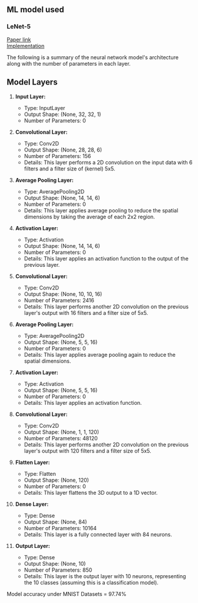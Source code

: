 ## ML model used
### LeNet-5
[Paper link](http://vision.stanford.edu/cs598_spring07/papers/Lecun98.pdf)         
[Implementation](github_link)

The following is a summary of the neural network model's architecture along with the number of parameters in each layer.

## Model Layers

1. **Input Layer:**
   - Type: InputLayer
   - Output Shape: (None, 32, 32, 1)
   - Number of Parameters: 0

2. **Convolutional Layer:**
   - Type: Conv2D
   - Output Shape: (None, 28, 28, 6)
   - Number of Parameters: 156
   - Details: This layer performs a 2D convolution on the input data with 6 filters and a filter size of (kernel) 5x5.

3. **Average Pooling Layer:**
   - Type: AveragePooling2D
   - Output Shape: (None, 14, 14, 6)
   - Number of Parameters: 0
   - Details: This layer applies average pooling to reduce the spatial dimensions by taking the average of each 2x2 region.

4. **Activation Layer:**
   - Type: Activation
   - Output Shape: (None, 14, 14, 6)
   - Number of Parameters: 0
   - Details: This layer applies an activation function to the output of the previous layer.

5. **Convolutional Layer:**
   - Type: Conv2D
   - Output Shape: (None, 10, 10, 16)
   - Number of Parameters: 2416
   - Details: This layer performs another 2D convolution on the previous layer's output with 16 filters and a filter size of 5x5.

6. **Average Pooling Layer:**
   - Type: AveragePooling2D
   - Output Shape: (None, 5, 5, 16)
   - Number of Parameters: 0
   - Details: This layer applies average pooling again to reduce the spatial dimensions.

7. **Activation Layer:**
   - Type: Activation
   - Output Shape: (None, 5, 5, 16)
   - Number of Parameters: 0
   - Details: This layer applies an activation function.

8. **Convolutional Layer:**
   - Type: Conv2D
   - Output Shape: (None, 1, 1, 120)
   - Number of Parameters: 48120
   - Details: This layer performs another 2D convolution on the previous layer's output with 120 filters and a filter size of 5x5.

9. **Flatten Layer:**
   - Type: Flatten
   - Output Shape: (None, 120)
   - Number of Parameters: 0
   - Details: This layer flattens the 3D output to a 1D vector.

10. **Dense Layer:**
    - Type: Dense
    - Output Shape: (None, 84)
    - Number of Parameters: 10164
    - Details: This layer is a fully connected layer with 84 neurons.

11. **Output Layer:**
    - Type: Dense
    - Output Shape: (None, 10)
    - Number of Parameters: 850
    - Details: This layer is the output layer with 10 neurons, representing the 10 classes (assuming this is a classification model).


Model accuracy under MNIST Datasets = 97.74%
